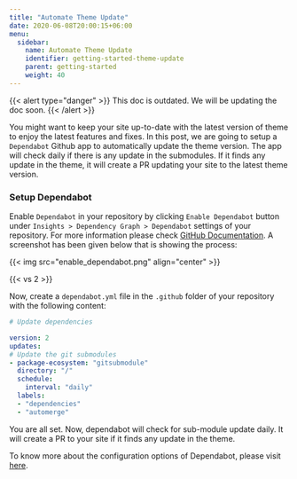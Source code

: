 ```yaml
---
title: "Automate Theme Update"
date: 2020-06-08T20:00:15+06:00
menu:
  sidebar:
    name: Automate Theme Update
    identifier: getting-started-theme-update
    parent: getting-started
    weight: 40
---
```


{{< alert type="danger" >}}
This doc is outdated. We will be updating the doc soon.
{{< /alert >}}

You might want to keep your site up-to-date with the latest version of theme to enjoy the latest features and fixes. In this post, we are going to setup a `Dependabot` Github app to automatically update the theme version. The app will check daily if there is any update in the submodules. If it finds any update in the theme, it will create a PR updating your site to the latest theme version.

### Setup Dependabot

Enable `Dependabot` in your repository by clicking `Enable Dependabot` button under `Insights > Dependency Graph > Dependabot` settings of your repository. For more information please check [GitHub Documentation](https://docs.github.com/en/code-security/supply-chain-security/keeping-your-dependencies-updated-automatically/enabling-and-disabling-version-updates). A screenshot has been given below that is showing the process:

{{< img src="enable_dependabot.png" align="center" >}}

{{< vs 2 >}}

Now, create a `dependabot.yml` file in the `.github` folder of your repository with the following content:

```yaml
# Update dependencies

version: 2
updates:
# Update the git submodules
- package-ecosystem: "gitsubmodule"
  directory: "/"
  schedule:
    interval: "daily"
  labels:
  - "dependencies"
  - "automerge"
```

You are all set. Now, dependabot will check for sub-module update daily. It will create a PR to your site if it finds any update in the theme.

To know more about the configuration options of Dependabot, please visit [here](https://docs.github.com/en/code-security/supply-chain-security/keeping-your-dependencies-updated-automatically/configuration-options-for-dependency-updates).
